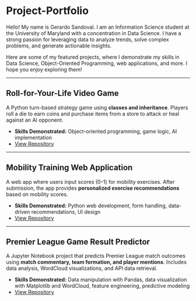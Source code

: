 # Project-Portfolio

Hello! My name is Gerardo Sandoval. I am an Information Science student at the University of Maryland with a concentration in Data Science. I have a strong passion for leveraging data to analyze trends, solve complex problems, and generate actionable insights.

Here are some of my featured projects, where I demonstrate my skills in Data Science, Object-Oriented Programming, web applications, and more. I hope you enjoy exploring them!

---

## Roll-for-Your-Life Video Game
A Python turn-based strategy game using **classes and inheritance**. Players roll a die to earn coins and purchase items from a store to attack or heal against an AI opponent.  
- **Skills Demonstrated:** Object-oriented programming, game logic, AI implementation  
- [View Repository](https://github.com/Gerardos27/Roll-for-Your-Life-Video-Game)

---

## Mobility Training Web Application
A web app where users input scores (0–1) for mobility exercises. After submission, the app provides **personalized exercise recommendations** based on mobility scores.  
- **Skills Demonstrated:** Python web development, form handling, data-driven recommendations, UI design  
- [View Repository](https://github.com/Gerardos27/RBI-Player-Recommendation-Training-Program)

---

##  Premier League Game Result Predictor
A Jupyter Notebook project that predicts Premier League match outcomes using **match commentary, team formation, and player mentions**. Includes data analysis, WordCloud visualizations, and API data retrieval.  
- **Skills Demonstrated:** Data manipulation with Pandas, data visualization with Matplotlib and WordCloud, feature engineering, predictive modeling  
- [View Repository](https://github.com/Gerardos27/Premier-League-Game-Result-Predictor)
